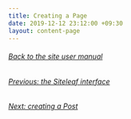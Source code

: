 ```yaml
---
title: Creating a Page
date: 2019-12-12 23:12:00 +09:30
layout: content-page
---
```


###### [Back to the site user manual](/administration/)

###### [Previous: the Siteleaf interface](/the-siteleaf-interface/)

###### [Next: creating a Post](/creating-a-post/)